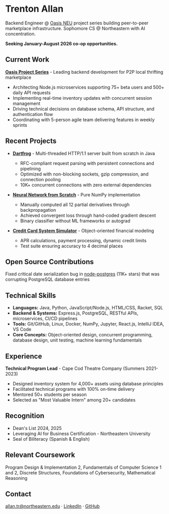 # Trenton Allan

Backend Engineer @ [Oasis NEU](https://github.com/oasis-neu) project series building peer-to-peer marketplace infrastructure. Sophomore CS @ Northeastern with AI concentration.

**Seeking January-August 2026 co-op opportunities.**

## Current Work

**[Oasis Project Series](https://github.com/oasis-neu)** - Leading backend development for P2P local thrifting marketplace
- Architecting Node.js microservices supporting 75+ beta users and 500+ daily API requests
- Implementing real-time inventory updates with concurrent session management
- Driving technical decisions on database schema, API structure, and authentication flow
- Coordinating with 5-person agile team delivering features in weekly sprints

## Recent Projects

- **[Dartfrog](https://github.com/trentonallan/dartfrog)** - Multi-threaded HTTP/1.1 server built from scratch in Java
  - RFC-compliant request parsing with persistent connections and pipelining
  - Optimized with non-blocking sockets, gzip compression, and connection pooling
  - 10K+ concurrent connections with zero external dependencies

- **[Neural Network from Scratch](https://github.com/trentonallan/neural-network-py)** - Pure NumPy implementation 
  - Manually computed all 12 partial derivatives through backpropagation
  - Achieved convergent loss through hand-coded gradient descent
  - Binary classifier without ML frameworks or autograd

- **[Credit Card System Simulator](https://github.com/trentonallan/credit-simulator)** - Object-oriented financial modeling
  - APR calculations, payment processing, dynamic credit limits
  - Test suite ensuring accuracy to 4 decimal places

## Open Source Contributions

Fixed critical date serialization bug in [node-postgres](https://github.com/brianc/node-postgres) (11K+ stars) that was corrupting PostgreSQL database entries

## Technical Skills

- **Languages:** Java, Python, JavaScript/Node.js, HTML/CSS, Racket, SQL
- **Backend & Systems:** Express.js, PostgreSQL, RESTful APIs, microservices, CI/CD pipelines
- **Tools:** Git/GitHub, Linux, Docker, NumPy, Jupyter, React.js, IntelliJ IDEA, VS Code
- **Core Concepts:** Object-oriented design, concurrent programming, database design, unit testing, machine learning fundamentals

## Experience

**Technical Program Lead** - Cape Cod Theatre Company (Summers 2021-2023)
- Designed inventory system for 4,000+ assets using database principles
- Facilitated technical programs with 100% on-time delivery
- Mentored 50+ students per season
- Selected as "Most Valuable Intern" among 20+ candidates

## Recognition

- Dean's List 2024, 2025
- Leveraging AI for Business Certification - Northeastern University
- Seal of Biliteracy (Spanish & English)

## Relevant Coursework

Program Design & Implementation 2, Fundamentals of Computer Science 1 and 2, Discrete Structures, Foundations of Cybersecurity, Mathematical Reasoning

## Contact

[allan.tr@northeastern.edu](mailto:allan.tr@northeastern.edu) · [LinkedIn](https://linkedin.com/in/trentonallan) · [GitHub](https://github.com/trentonallan)
